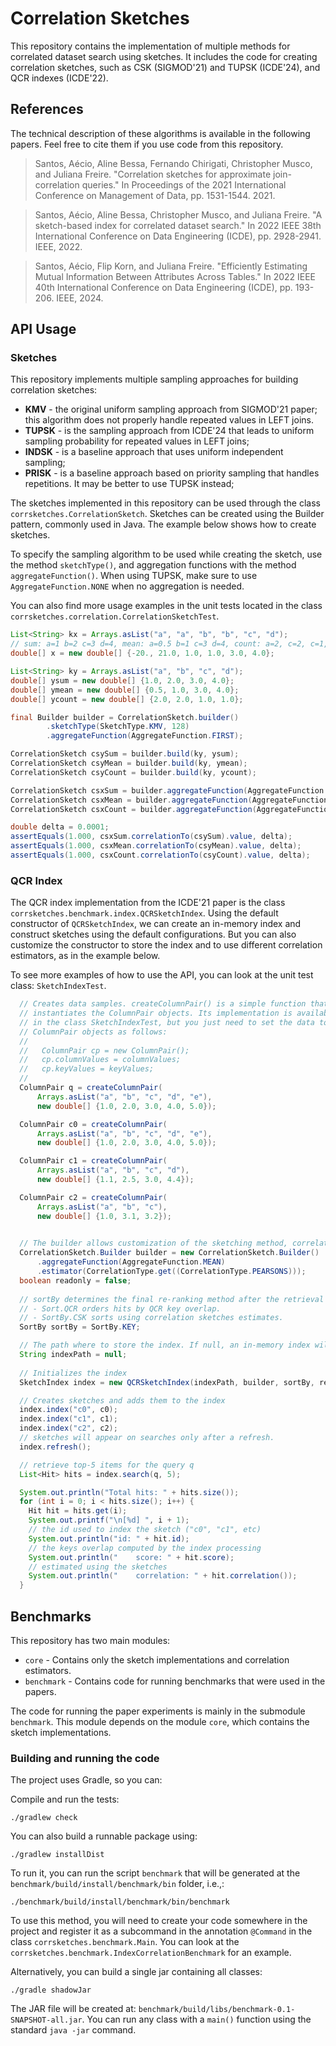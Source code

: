 # Correlation Sketches

This repository contains the implementation of multiple methods for correlated dataset search using sketches.
It includes the code for creating correlation sketches, such as CSK (SIGMOD'21) and TUPSK (ICDE'24), and QCR indexes (ICDE'22).

## References

The technical description of these algorithms is available in the following papers.
Feel free to cite them if you use code from this repository.

> Santos, Aécio, Aline Bessa, Fernando Chirigati, Christopher Musco, and Juliana Freire. "Correlation sketches for approximate join-correlation queries." In Proceedings of the 2021 International Conference on Management of Data, pp. 1531-1544. 2021.

> Santos, Aécio, Aline Bessa, Christopher Musco, and Juliana Freire. "A sketch-based index for correlated dataset search." In 2022 IEEE 38th International Conference on Data Engineering (ICDE), pp. 2928-2941. IEEE, 2022.

> Santos, Aécio, Flip Korn, and Juliana Freire. "Efficiently Estimating Mutual Information Between Attributes Across Tables." In 2022 IEEE 40th International Conference on Data Engineering (ICDE), pp. 193-206. IEEE, 2024.


## API Usage

### Sketches

This repository implements multiple sampling approaches for building
correlation sketches:
- **KMV** - the original uniform sampling approach from SIGMOD'21 paper; this
  algorithm does not properly handle repeated values in LEFT joins.
- **TUPSK** - is the sampling approach from ICDE'24 that leads to uniform
  sampling probability for repeated values in LEFT joins;
- **INDSK** - is a baseline approach that uses uniform independent sampling;
- **PRISK** - is a baseline approach based on priority sampling that handles
  repetitions. It may be better to use TUPSK instead;

The sketches implemented in this repository can be used through the class
`corrsketches.CorrelationSketch`. Sketches can be created using the Builder
pattern, commonly used in Java. The example below shows how to create sketches.

To specify the sampling algorithm to be used while creating the sketch, use the
method `sketchType()`, and aggregation functions with the method
`aggregateFunction()`. When using TUPSK, make sure to use `AggregateFunction.NONE`
when no aggregation is needed.

You can also find more usage examples in the unit tests located in the class
`corrsketches.correlation.CorrelationSketchTest`.

```java
List<String> kx = Arrays.asList("a", "a", "b", "b", "c", "d");
// sum: a=1 b=2 c=3 d=4, mean: a=0.5 b=1 c=3 d=4, count: a=2, c=2, c=1, d=1
double[] x = new double[] {-20., 21.0, 1.0, 1.0, 3.0, 4.0};

List<String> ky = Arrays.asList("a", "b", "c", "d");
double[] ysum = new double[] {1.0, 2.0, 3.0, 4.0};
double[] ymean = new double[] {0.5, 1.0, 3.0, 4.0};
double[] ycount = new double[] {2.0, 2.0, 1.0, 1.0};

final Builder builder = CorrelationSketch.builder()
        .sketchType(SketchType.KMV, 128)
        .aggregateFunction(AggregateFunction.FIRST);

CorrelationSketch csySum = builder.build(ky, ysum);
CorrelationSketch csyMean = builder.build(ky, ymean);
CorrelationSketch csyCount = builder.build(ky, ycount);

CorrelationSketch csxSum = builder.aggregateFunction(AggregateFunction.SUM).build(kx, x);
CorrelationSketch csxMean = builder.aggregateFunction(AggregateFunction.MEAN).build(kx, x);
CorrelationSketch csxCount = builder.aggregateFunction(AggregateFunction.COUNT).build(kx, x);

double delta = 0.0001;
assertEquals(1.000, csxSum.correlationTo(csySum).value, delta);
assertEquals(1.000, csxMean.correlationTo(csyMean).value, delta);
assertEquals(1.000, csxCount.correlationTo(csyCount).value, delta);
```

### QCR Index

The QCR index implementation from the ICDE'21 paper is the class `corrsketches.benchmark.index.QCRSketchIndex`.
Using the default constructor of `QCRSketchIndex`, we can create an in-memory index and construct sketches
using the default configurations. But you can also customize the constructor to store the index and to use
different correlation estimators, as in the example below.

To see more examples of how to use the API, you can look at the unit test class: `SketchIndexTest`.

```java
  // Creates data samples. createColumnPair() is a simple function that
  // instantiates the ColumnPair objects. Its implementation is available
  // in the class SketchIndexTest, but you just need to set the data to
  // ColumnPair objects as follows:
  //
  //   ColumnPair cp = new ColumnPair();
  //   cp.columnValues = columnValues;
  //   cp.keyValues = keyValues;
  //
  ColumnPair q = createColumnPair(
      Arrays.asList("a", "b", "c", "d", "e"),
      new double[] {1.0, 2.0, 3.0, 4.0, 5.0});

  ColumnPair c0 = createColumnPair(
      Arrays.asList("a", "b", "c", "d", "e"),
      new double[] {1.0, 2.0, 3.0, 4.0, 5.0});

  ColumnPair c1 = createColumnPair(
      Arrays.asList("a", "b", "c", "d"),
      new double[] {1.1, 2.5, 3.0, 4.4});

  ColumnPair c2 = createColumnPair(
      Arrays.asList("a", "b", "c"),
      new double[] {1.0, 3.1, 3.2});

  
  // The builder allows customization of the sketching method, correlation estimator, etc.
  CorrelationSketch.Builder builder = new CorrelationSketch.Builder()
      .aggregateFunction(AggregateFunction.MEAN)
      .estimator(CorrelationType.get((CorrelationType.PEARSONS)));
  boolean readonly = false;
  
  // sortBy determines the final re-ranking method after the retrieval using the QCR keys. 
  // - Sort.QCR orders hits by QCR key overlap.
  // - SortBy.CSK sorts using correlation sketches estimates. 
  SortBy sortBy = SortBy.KEY;

  // The path where to store the index. If null, an in-memory index will be created.
  String indexPath = null;
  
  // Initializes the index
  SketchIndex index = new QCRSketchIndex(indexPath, builder, sortBy, readonly );

  // Creates sketches and adds them to the index
  index.index("c0", c0);
  index.index("c1", c1);
  index.index("c2", c2);
  // sketches will appear on searches only after a refresh.
  index.refresh(); 

  // retrieve top-5 items for the query q
  List<Hit> hits = index.search(q, 5);

  System.out.println("Total hits: " + hits.size());
  for (int i = 0; i < hits.size(); i++) {
    Hit hit = hits.get(i);
    System.out.printf("\n[%d] ", i + 1);
    // the id used to index the sketch ("c0", "c1", etc)
    System.out.println("id: " + hit.id);
    // the keys overlap computed by the index processing
    System.out.println("    score: " + hit.score);
    // estimated using the sketches
    System.out.println("    correlation: " + hit.correlation());
  }
```


## Benchmarks

This repository has two main modules:
- `core` - Contains only the sketch implementations and correlation estimators.
- `benchmark` - Contains code for running benchmarks that were used in the papers.

The code for running the paper experiments is mainly in the submodule `benchmark`.
This module depends on the module `core`, which contains the sketch implementations.

### Building and running the code

The project uses Gradle, so you can:

Compile and run the tests:

    ./gradlew check

You can also build a runnable package using:

    ./gradlew installDist

To run it, you can run the script `benchmark` that will be generated
at the `benchmark/build/install/benchmark/bin` folder, i.e.,:

    ./benchmark/build/install/benchmark/bin/benchmark

To use this method, you will need to create your code somewhere in the project and register
it as a subcommand in the annotation `@Command` in the class `corrsketches.benchmark.Main`.
You can look at the `corrsketches.benchmark.IndexCorrelationBenchmark` for an example.


Alternatively, you can build a single jar containing all classes:

    ./gradle shadowJar

The JAR file will be created at: `benchmark/build/libs/benchmark-0.1-SNAPSHOT-all.jar`.
You can run any class with a `main()` function using the standard `java -jar` command.